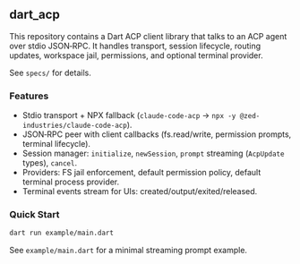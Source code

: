 ## dart_acp

This repository contains a Dart ACP client library that talks to an ACP agent
over stdio JSON‑RPC. It handles transport, session lifecycle, routing updates,
workspace jail, permissions, and optional terminal provider.

See `specs/` for details.

### Features
- Stdio transport + NPX fallback (`claude-code-acp` → `npx -y
  @zed-industries/claude-code-acp`).
- JSON‑RPC peer with client callbacks (fs.read/write, permission prompts,
  terminal lifecycle).
- Session manager: `initialize`, `newSession`, `prompt` streaming (`AcpUpdate`
  types), `cancel`.
- Providers: FS jail enforcement, default permission policy, default terminal
  process provider.
- Terminal events stream for UIs: created/output/exited/released.

### Quick Start
```bash
dart run example/main.dart
```
See `example/main.dart` for a minimal streaming prompt example.

